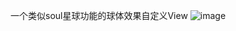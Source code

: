 一个类似soul星球功能的球体效果自定义View
![image](https://github.com/user-attachments/assets/f1fa7550-100d-4c6f-a079-a58b40d4a5f0)
